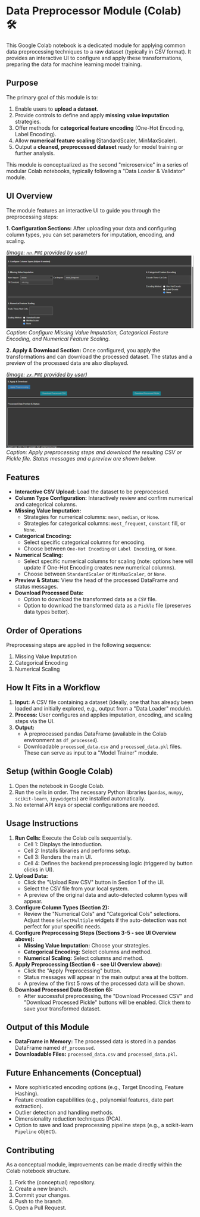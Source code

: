 # Data Preprocessor Module (Colab) 🛠️
This Google Colab notebook is a dedicated module for applying common data preprocessing techniques to a raw dataset (typically in CSV format). It provides an interactive UI to configure and apply these transformations, preparing the data for machine learning model training.

## Purpose

The primary goal of this module is to:
1.  Enable users to **upload a dataset**.
2.  Provide controls to define and apply **missing value imputation** strategies.
3.  Offer methods for **categorical feature encoding** (One-Hot Encoding, Label Encoding).
4.  Allow **numerical feature scaling** (StandardScaler, MinMaxScaler).
5.  Output a **cleaned, preprocessed dataset** ready for model training or further analysis.

This module is conceptualized as the second "microservice" in a series of modular Colab notebooks, typically following a "Data Loader & Validator" module.

## UI Overview

The module features an interactive UI to guide you through the preprocessing steps:

**1. Configuration Sections:**
After uploading your data and configuring column types, you can set parameters for imputation, encoding, and scaling.

*(Image: `nn.PNG` provided by user)*
![Preprocessing Configuration UI](assets/nn.PNG)
*Caption: Configure Missing Value Imputation, Categorical Feature Encoding, and Numerical Feature Scaling.*

**2. Apply & Download Section:**
Once configured, you apply the transformations and can download the processed dataset. The status and a preview of the processed data are also displayed.

*(Image: `zx.PNG` provided by user)*
![Apply and Download UI](assets/zx.PNG)
*Caption: Apply preprocessing steps and download the resulting CSV or Pickle file. Status messages and a preview are shown below.*

## Features

* **Interactive CSV Upload:** Load the dataset to be preprocessed.
* **Column Type Configuration:** Interactively review and confirm numerical and categorical columns.
* **Missing Value Imputation:**
    * Strategies for numerical columns: `mean`, `median`, or `None`.
    * Strategies for categorical columns: `most_frequent`, `constant` fill, or `None`.
* **Categorical Encoding:**
    * Select specific categorical columns for encoding.
    * Choose between `One-Hot Encoding` or `Label Encoding`, or `None`.
* **Numerical Scaling:**
    * Select specific numerical columns for scaling (note: options here will update if One-Hot Encoding creates new numerical columns).
    * Choose between `StandardScaler` or `MinMaxScaler`, or `None`.
* **Preview & Status:** View the head of the processed DataFrame and status messages.
* **Download Processed Data:**
    * Option to download the transformed data as a `CSV` file.
    * Option to download the transformed data as a `Pickle` file (preserves data types better).

## Order of Operations

Preprocessing steps are applied in the following sequence:
1.  Missing Value Imputation
2.  Categorical Encoding
3.  Numerical Scaling

## How It Fits in a Workflow

1.  **Input:** A CSV file containing a dataset (ideally, one that has already been loaded and initially explored, e.g., output from a "Data Loader" module).
2.  **Process:** User configures and applies imputation, encoding, and scaling steps via the UI.
3.  **Output:**
    * A preprocessed pandas DataFrame (available in the Colab environment as `df_processed`).
    * Downloadable `processed_data.csv` and `processed_data.pkl` files. These can serve as input to a "Model Trainer" module.

## Setup (within Google Colab)

1.  Open the notebook in Google Colab.
2.  Run the cells in order. The necessary Python libraries (`pandas`, `numpy`, `scikit-learn`, `ipywidgets`) are installed automatically.
3.  No external API keys or special configurations are needed.

## Usage Instructions

1.  **Run Cells:** Execute the Colab cells sequentially.
    * Cell 1: Displays the introduction.
    * Cell 2: Installs libraries and performs setup.
    * Cell 3: Renders the main UI.
    * Cell 4: Defines the backend preprocessing logic (triggered by button clicks in UI).
2.  **Upload Data:**
    * Click the "Upload Raw CSV" button in Section 1 of the UI.
    * Select the CSV file from your local system.
    * A preview of the original data and auto-detected column types will appear.
3.  **Configure Column Types (Section 2):**
    * Review the "Numerical Cols" and "Categorical Cols" selections. Adjust these `SelectMultiple` widgets if the auto-detection was not perfect for your specific needs.
4.  **Configure Preprocessing Steps (Sections 3-5 - see UI Overview above):**
    * **Missing Value Imputation:** Choose your strategies.
    * **Categorical Encoding:** Select columns and method.
    * **Numerical Scaling:** Select columns and method.
5.  **Apply Preprocessing (Section 6 - see UI Overview above):**
    * Click the "Apply Preprocessing" button.
    * Status messages will appear in the main output area at the bottom.
    * A preview of the first 5 rows of the processed data will be shown.
6.  **Download Processed Data (Section 6):**
    * After successful preprocessing, the "Download Processed CSV" and "Download Processed Pickle" buttons will be enabled. Click them to save your transformed dataset.

## Output of this Module

* **DataFrame in Memory:** The processed data is stored in a pandas DataFrame named `df_processed`.
* **Downloadable Files:** `processed_data.csv` and `processed_data.pkl`.

## Future Enhancements (Conceptual)

* More sophisticated encoding options (e.g., Target Encoding, Feature Hashing).
* Feature creation capabilities (e.g., polynomial features, date part extraction).
* Outlier detection and handling methods.
* Dimensionality reduction techniques (PCA).
* Option to save and load preprocessing pipeline steps (e.g., a scikit-learn `Pipeline` object).

## Contributing

As a conceptual module, improvements can be made directly within the Colab notebook structure.
1.  Fork the (conceptual) repository.
2.  Create a new branch.
3.  Commit your changes.
4.  Push to the branch.
5.  Open a Pull Request.
